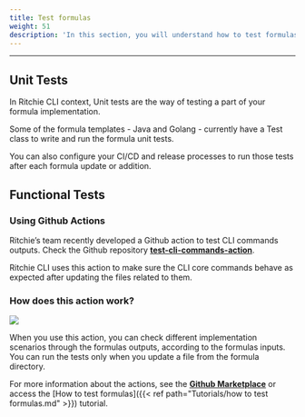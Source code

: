 ```yaml
---
title: Test formulas 
weight: 51
description: 'In this section, you will understand how to test formulas on Ritchie.'
---
```


---

## **Unit Tests**

In Ritchie CLI context, Unit tests are the way of testing a part of your formula implementation.

Some of the formula templates - Java and Golang - currently have a Test class to write and run the formula unit tests.

You can also configure your CI/CD and release processes to run those tests after each formula update or addition. 

## **Functional Tests**

### **Using Github Actions**
Ritchie’s team recently developed a Github action to test CLI commands outputs. Check the Github repository [**test-cli-commands-action**](https://github.com/GuillaumeFalourd/test-cli-commands-action).

Ritchie CLI uses this action to make sure the CLI core commands behave as expected after updating the files related to them.

### **How does this action work?**

![](/shared/githubactions.PNG)

When you use this action, you can check different implementation scenarios through the formulas outputs, according to the formulas inputs. You can run the tests only when you update a file from the formula directory.

For more information about the actions, see the [**Github Marketplace**](https://github.com/marketplace/actions/test-cli-commands-action) or access the [How to test formulas]({{< ref path="Tutorials/how to test formulas.md" >}}) tutorial.
